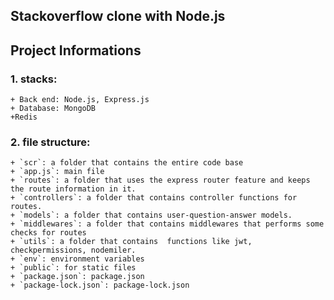 ## Stackoverflow clone with Node.js


## Project Informations

### 1. stacks:
    + Back end: Node.js, Express.js
    + Database: MongoDB
    +Redis

### 2. file structure:
    + `scr`: a folder that contains the entire code base
    + `app.js`: main file
    + `routes`: a folder that uses the express router feature and keeps the route information in it.
    + `controllers`: a folder that contains controller functions for routes.
    + `models`: a folder that contains user-question-answer models.
    + `middlewares`: a folder that contains middlewares that performs some checks for routes
    + `utils`: a folder that contains  functions like jwt, checkpermissions, nodemiler.
    + `env`: environment variables
    + `public`: for static files
    + `package.json`: package.json
    + `package-lock.json`: package-lock.json
